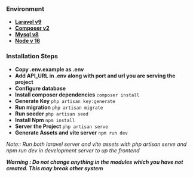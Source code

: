 ### Environment

- **[Laravel v9](https://laravel.com/docs/9.x)**
- **[Composer v2](https://getcomposer.org/)**
- **[Mysql v8](https://www.mysql.com/)**
- **[Node v 16](https://nodejs.org/en/)**

### Installation Steps

- **Copy .env.example as .env**
- **Add API_URL in .env along with port and url you are serving the project**
- **Configure database**
- **Install composer dependencies** ```composer install``` 
- **Generate Key** ```php artisan key:generate```
- **Run migration** ```php artisan migrate``` 
- **Run seeder** ```php artisan seed``` 
- **Install Npm** ```npm install```
- **Server the Project** ```php artisan serve```
- **Generate Assets and vite server** ```npm run dev```


*Note:: Run both laravel server and vite assets with php artisan serve and npm run dev in development server to up the frontend*  

***Warning : Do not change anything in the modules which you have not created. This may break other system*** 

